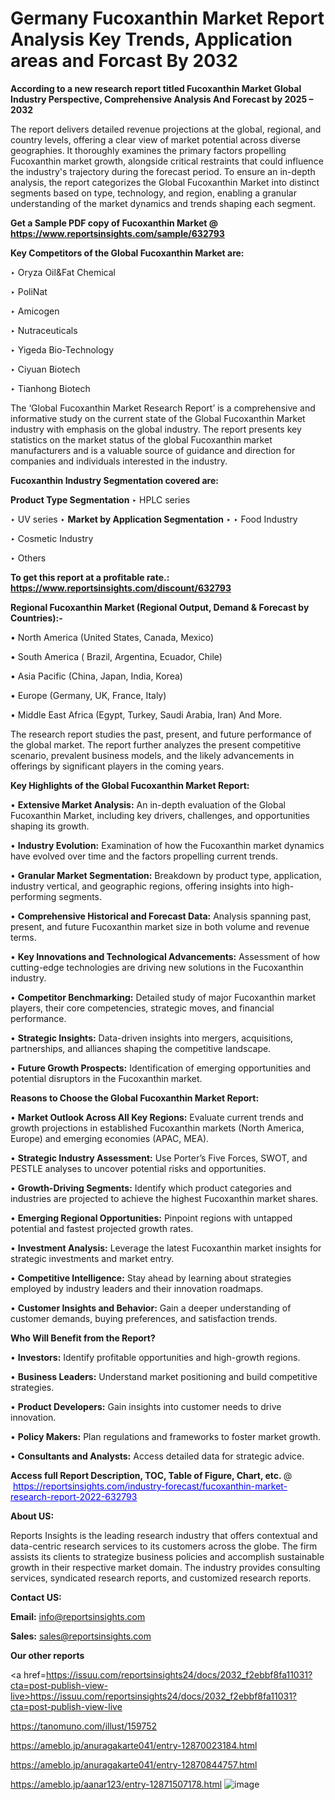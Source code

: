 # Germany Fucoxanthin Market Report Analysis Key Trends, Application areas and Forcast By 2032

<strong>According to a new research report titled Fucoxanthin Market Global Industry Perspective, Comprehensive Analysis And Forecast by 2025 – 2032</strong>

The report delivers detailed revenue projections at the global, regional, and country levels, offering a clear view of market potential across diverse geographies. It thoroughly examines the primary factors propelling Fucoxanthin market growth, alongside critical restraints that could influence the industry's trajectory during the forecast period. To ensure an in-depth analysis, the report categorizes the Global Fucoxanthin Market into distinct segments based on type, technology, and region, enabling a granular understanding of the market dynamics and trends shaping each segment.

<strong>Get a Sample PDF copy of Fucoxanthin Market </strong><strong>@<a href=https://www.reportsinsights.com/sample/632793 style=color:#0000ff;> https://www.reportsinsights.com/sample/632793</a></strong></font>

<strong>Key Competitors of the Global Fucoxanthin Market are:</strong>

‣ Oryza Oil&Fat Chemical

‣ PoliNat

‣ Amicogen

‣ Nutraceuticals

‣ Yigeda Bio-Technology

‣ Ciyuan Biotech

‣ Tianhong Biotech

The ‘Global Fucoxanthin Market Research Report’ is a comprehensive and informative study on the current state of the Global Fucoxanthin Market industry with emphasis on the global industry. The report presents key statistics on the market status of the global Fucoxanthin market manufacturers and is a valuable source of guidance and direction for companies and individuals interested in the industry.

<strong>Fucoxanthin Industry Segmentation covered are:</strong>

<strong>Product Type Segmentation</strong>
‣
HPLC series

‣ UV series
‣ 
<strong>Market by Application Segmentation</strong>
‣
‣  Food Industry

‣ Cosmetic Industry

‣ Others

<strong>To get this report at a profitable rate.: <a href=https://www.reportsinsights.com/discount/632793 style=color:#0000ff;>https://www.reportsinsights.com/discount/632793</a></strong></font>

<strong>Regional Fucoxanthin Market (Regional Output, Demand &amp; Forecast by Countries):-</strong>

• North America (United States, Canada, Mexico)

• South America ( Brazil, Argentina, Ecuador, Chile)

• Asia Pacific (China, Japan, India, Korea)

• Europe (Germany, UK, France, Italy)

• Middle East Africa (Egypt, Turkey, Saudi Arabia, Iran) And More.

The research report studies the past, present, and future performance of the global market. The report further analyzes the present competitive scenario, prevalent business models, and the likely advancements in offerings by significant players in the coming years.

<strong>Key Highlights of the Global Fucoxanthin Market Report:</strong>

• <strong>Extensive Market Analysis:</strong> An in-depth evaluation of the Global Fucoxanthin Market, including key drivers, challenges, and opportunities shaping its growth.

• <strong>Industry Evolution:</strong> Examination of how the Fucoxanthin market dynamics have evolved over time and the factors propelling current trends.

• <strong>Granular Market Segmentation:</strong> Breakdown by product type, application, industry vertical, and geographic regions, offering insights into high-performing segments.

• <strong>Comprehensive Historical and Forecast Data:</strong> Analysis spanning past, present, and future Fucoxanthin market size in both volume and revenue terms.

• <strong>Key Innovations and Technological Advancements:</strong> Assessment of how cutting-edge technologies are driving new solutions in the Fucoxanthin industry.

• <strong>Competitor Benchmarking:</strong> Detailed study of major Fucoxanthin market players, their core competencies, strategic moves, and financial performance.

• <strong>Strategic Insights:</strong> Data-driven insights into mergers, acquisitions, partnerships, and alliances shaping the competitive landscape.

• <strong>Future Growth Prospects:</strong> Identification of emerging opportunities and potential disruptors in the Fucoxanthin market.

<strong>Reasons to Choose the Global Fucoxanthin Market Report:</strong>

• <strong>Market Outlook Across All Key Regions:</strong> Evaluate current trends and growth projections in established Fucoxanthin markets (North America, Europe) and emerging economies (APAC, MEA).

• <strong>Strategic Industry Assessment:</strong> Use Porter’s Five Forces, SWOT, and PESTLE analyses to uncover potential risks and opportunities.

• <strong>Growth-Driving Segments:</strong> Identify which product categories and industries are projected to achieve the highest Fucoxanthin market shares.

• <strong>Emerging Regional Opportunities:</strong> Pinpoint regions with untapped potential and fastest projected growth rates.

• <strong>Investment Analysis:</strong> Leverage the latest Fucoxanthin market insights for strategic investments and market entry.

• <strong>Competitive Intelligence:</strong> Stay ahead by learning about strategies employed by industry leaders and their innovation roadmaps.

• <strong>Customer Insights and Behavior:</strong> Gain a deeper understanding of customer demands, buying preferences, and satisfaction trends.

<strong>Who Will Benefit from the Report?</strong>

• <strong>Investors:</strong> Identify profitable opportunities and high-growth regions.

• <strong>Business Leaders:</strong> Understand market positioning and build competitive strategies.

• <strong>Product Developers:</strong> Gain insights into customer needs to drive innovation.

• <strong>Policy Makers:</strong> Plan regulations and frameworks to foster market growth.

• <strong>Consultants and Analysts:</strong> Access detailed data for strategic advice.
</ul>
<strong>Access full Report Description, TOC, Table of Figure, Chart, etc. </strong>@  <a href=https://reportsinsights.com/industry-forecast/fucoxanthin-market-research-report-2022-632793 style=color:#0000ff;>https://reportsinsights.com/industry-forecast/fucoxanthin-market-research-report-2022-632793</a></font>

<strong><strong>About US</strong>:</strong>

Reports Insights is the leading research industry that offers contextual and data-centric research services to its customers across the globe. The firm assists its clients to strategize business policies and accomplish sustainable growth in their respective market domain. The industry provides consulting services, syndicated research reports, and customized research reports.

<strong>Contact US:</strong>

<p class=""""><b>Email:</b> <a href=mailto:info@reportsinsights.com>info@reportsinsights.com</a></p>
<p class=""""><b>Sales:</b> <a href=mailto:sales@reportsinsights.com>sales@reportsinsights.com</a></p>

<strong>Our other reports</strong>

<a href=https://issuu.com/reportsinsights24/docs/2032_f2ebbf8fa11031?cta=post-publish-view-live>https://issuu.com/reportsinsights24/docs/2032_f2ebbf8fa11031?cta=post-publish-view-live</a>

<a href=https://tanomuno.com/illust/159752>https://tanomuno.com/illust/159752</a>

<a href=https://ameblo.jp/anuragakarte041/entry-12870023184.html>https://ameblo.jp/anuragakarte041/entry-12870023184.html</a>

<a href=https://ameblo.jp/anuragakarte041/entry-12870844757.html>https://ameblo.jp/anuragakarte041/entry-12870844757.html</a>

<a href=https://ameblo.jp/aanar123/entry-12871507178.html>https://ameblo.jp/aanar123/entry-12871507178.html</a>
![image](https://github.com/user-attachments/assets/66ef748b-875e-4e4b-b9ee-528fc68dc688)
